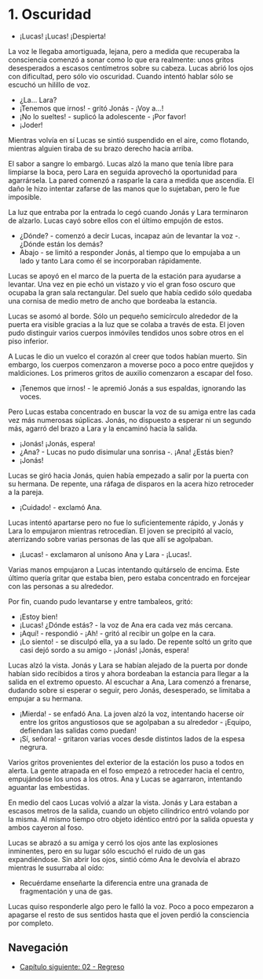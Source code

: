 # 1. Oscuridad

- ¡Lucas! ¡Lucas! ¡Despierta!

La voz le llegaba amortiguada, lejana, pero a medida que recuperaba la consciencia comenzó a sonar como lo que era realmente: unos gritos desesperados a escasos centímetros sobre su cabeza. Lucas abrió los ojos con dificultad, pero sólo vio oscuridad. Cuando intentó hablar sólo se escuchó un hilillo de voz.

- ¿La... Lara?
- ¡Tenemos que irnos! - gritó Jonás - ¡Voy a...!
- ¡No lo sueltes! - suplicó la adolescente - ¡Por favor!
- ¡Joder!

Mientras volvía en sí Lucas se sintió suspendido en el aire, como flotando, mientras alguien tiraba de su brazo derecho hacia arriba.

El sabor a sangre lo embargó. Lucas alzó la mano que tenía libre para limpiarse la boca, pero Lara en seguida aprovechó la oportunidad para agarrársela. La pared comenzó a rasparle la cara a medida que ascendía. El daño le hizo intentar zafarse de las manos que lo sujetaban, pero le fue imposible.

La luz que entraba por la entrada lo cegó cuando Jonás y Lara terminaron de alzarlo. Lucas cayó sobre ellos con el último empujón de estos.

- ¿Dónde? - comenzó a decir Lucas, incapaz aún de levantar la voz -. ¿Dónde están los demás?
- Abajo - se limitó a responder Jonás, al tiempo que lo empujaba a un lado y tanto Lara como él se incorporaban rápidamente.

Lucas se apoyó en el marco de la puerta de la estación para ayudarse a levantar. Una vez en pie echó un vistazo y vio el gran foso oscuro que ocupaba la gran sala rectangular. Del suelo que había cedido sólo quedaba una cornisa de medio metro de ancho que bordeaba la estancia.

Lucas se asomó al borde. Sólo un pequeño semicírculo alrededor de la puerta era visible gracias a la luz que se colaba a través de esta. El joven pudo distinguir varios cuerpos inmóviles tendidos unos sobre otros en el piso inferior.

A Lucas le dio un vuelco el corazón al creer que todos habían muerto. Sin embargo, los cuerpos comenzaron a moverse poco a poco entre quejidos y maldiciones. Los primeros gritos de auxilio comenzaron a escapar del foso.

- ¡Tenemos que irnos! - le apremió Jonás a sus espaldas, ignorando las voces.

Pero Lucas estaba concentrado en buscar la voz de su amiga entre las cada vez más numerosas súplicas. Jonás, no dispuesto a esperar ni un segundo más, agarró del brazo a Lara y la encaminó hacia la salida.

- ¡Jonás! ¡Jonás, espera!
- ¿Ana? - Lucas no pudo disimular una sonrisa -. ¡Ana! ¿Estás bien?
- ¡Jonás!

Lucas se giró hacia Jonás, quien había empezado a salir por la puerta con su hermana. De repente, una ráfaga de disparos en la acera hizo retroceder a la pareja.

- ¡Cuidado! - exclamó Ana.

Lucas intentó apartarse pero no fue lo suficientemente rápido, y Jonás y Lara lo empujaron mientras retrocedían. El joven se precipitó al vacío, aterrizando sobre varias personas de las que allí se agolpaban.

- ¡Lucas! - exclamaron al unísono Ana y Lara - ¡Lucas!.

Varias manos empujaron a Lucas intentando quitárselo de encima. Este último quería gritar que estaba bien, pero estaba concentrado en forcejear con las personas a su alrededor.

Por fin, cuando pudo levantarse y entre tambaleos, gritó:

- ¡Estoy bien!
- ¡Lucas! ¿Dónde estás? - la voz de Ana era cada vez más cercana.
- ¡Aquí! - respondió - ¡Ah! - gritó al recibir un golpe en la cara.
- ¡Lo siento! - se disculpó ella, ya a su lado. De repente soltó un grito que casi dejó sordo a su amigo - ¡Jonás! ¡Jonás, espera!

Lucas alzó la vista. Jonás y Lara se habían alejado de la puerta por donde habían sido recibidos a tiros y ahora bordeaban la estancia para llegar a la salida en el extremo opuesto. Al escuchar a Ana, Lara comenzó a frenarse, dudando sobre si esperar o seguir, pero Jonás, desesperado, se limitaba a empujar a su hermana.

- ¡Mierda! - se enfadó Ana. La joven alzó la voz, intentando hacerse oír entre los gritos angustiosos que se agolpaban a su alrededor - ¡Equipo, defiendan las salidas como puedan!
- ¡Sí, señora! - gritaron varias voces desde distintos lados de la espesa negrura.

Varios gritos provenientes del exterior de la estación los puso a todos en alerta. La gente atrapada en el foso empezó a retroceder hacia el centro, empujándose los unos a los otros. Ana y Lucas se agarraron, intentando aguantar las embestidas.

En medio del caos Lucas volvió a alzar la vista. Jonás y Lara estaban a escasos metros de la salida, cuando un objeto cilíndrico entró volando por la misma. Al mismo tiempo otro objeto idéntico entró por la salida opuesta y ambos cayeron al foso.

Lucas se abrazó a su amiga y cerró los ojos ante las explosiones inminentes, pero en su lugar sólo escuchó el ruido de un gas expandiéndose. Sin abrir los ojos, sintió cómo Ana le devolvía el abrazo mientras le susurraba al oído:

- Recuérdame enseñarte la diferencia entre una granada de fragmentación y una de gas.

Lucas quiso responderle algo pero le falló la voz. Poco a poco empezaron a apagarse el resto de sus sentidos hasta que el joven perdió la consciencia por completo.

## Navegación

- [Capítulo siguiente: 02 - Regreso](c02_regreso.md)
